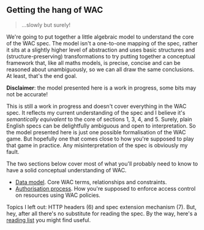 Getting the hang of WAC
-----------------------
> ...slowly but surely!

We're going to put together a little algebraic model to understand
the core of the WAC spec. The model isn't a one-to-one mapping of
the spec, rather it sits at a slightly higher level of abstraction
and uses basic structures and (structure-preserving) transformations
to try putting together a conceptual framework that, like all maths
models, is precise, concise and can be reasoned about unambiguously,
so we can all draw the same conclusions. At least, that's the end
goal.

**Disclaimer**: the model presented here is a work in progress, some
bits may not be accurate!

This is still a work in progress and doesn't cover everything in the
WAC spec. It reflects my current understanding of the spec and I believe
it's *semantically equivalent* to the core of sections 1, 3, 4, and
5. Surely, plain English specs can be delightfully ambiguous and open
to interpretation. So the model presented here is just one possible
formalisation of the WAC game. But hopefully one that comes close to
how you're supposed to play that game in practice.
Any misinterpretation of the spec is obviously my fault.

The two sections below cover most of what you'll probably need to
know to have a solid conceptual understanding of WAC.

* [Data model][data-model]. Core WAC terms, relationships and constraints.
* [Authorisation process][auth-process]. How you're supposed to enforce
  access control on resources using WAC policies.

Topics I left out: HTTP headers (6) and spec extension mechanism (7).
But, hey, after all there's no substitute for reading the spec. By
the way, here's a [reading list][refs] you might find useful.




[auth-process]: ./auth-process.md
[data-model]: ./data-model.md
[refs]: ./refs.md
